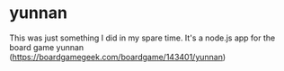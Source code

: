 # yunnan

This was just something I did in my spare time. It's a node.js app for the board game yunnan (https://boardgamegeek.com/boardgame/143401/yunnan)
